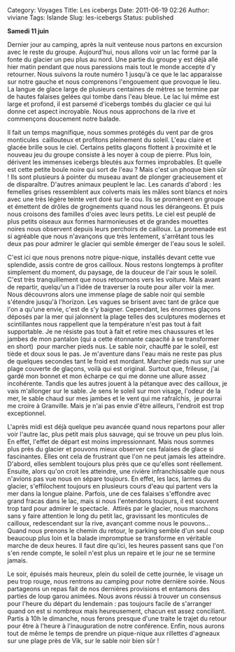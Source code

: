 Category: Voyages
Title: Les icebergs
Date: 2011-06-19 02:26
Author: viviane
Tags: Islande
Slug: les-icebergs
Status: published

<strong>Samedi 11 juin</strong>

Dernier jour au camping, après la nuit venteuse nous partons en excursion avec le reste du groupe. Aujourd'hui, nous allons voir un lac formé par la fonte du glacier un peu plus au nord. Une partie du groupe y est déjà allé hier matin pendant que nous paressions mais tout le monde accepte d'y retourner. Nous suivons la route numéro 1 jusqu'à ce que le lac apparaisse sur notre gauche et nous comprenons l'engouement que provoque le lieu. La langue de glace large de plusieurs centaines de mètres se termine par de hautes falaises gelées qui tombe dans l'eau bleue. Le lac lui même est large et profond, il est parsemé d'icebergs tombés du glacier ce qui lui donne cet aspect incroyable. Nous nous approchons de la rive et commençons doucement notre balade.

Il fait un temps magnifique, nous sommes protégés du vent par de gros monticules  caillouteux et profitons pleinement du soleil. L'eau claire et glacée brille sous le ciel. Certains petits glaçons flottent à proximité et le nouveau jeu du groupe consiste à les noyer à coup de pierre. Plus loin, dérivent les immenses icebergs bleutés aux formes improbables. Et quelle est cette petite boule noire qui sort de l'eau ? Mais c'est un phoque bien sûr ! Ils sont plusieurs à pointer du museau avant de plonger gracieusement et de disparaître. D'autres animaux peuplent le lac. Les canards d'abord : les femelles grises ressemblent aux colverts mais les mâles sont blancs et noirs avec une très légère teinte vert doré sur le cou. Ils se promènent en groupe et émettent de drôles de grognements quand nous les dérangeons. Et puis nous croisons des familles d'oies avec leurs petits. Le ciel est peuplé de plus petits oiseaux aux formes harmonieuses et de grandes mouettes noires nous observent depuis leurs perchoirs de cailloux. La promenade est si agréable que nous n'avançons que très lentement, s'arrêtant tous les deux pas pour admirer le glacier qui semble émerger de l'eau sous le soleil.

C'est ici que nous prenons notre pique-nique, installés devant cette vue splendide, assis contre de gros cailloux. Nous restons longtemps à profiter simplement du moment, du paysage, de la douceur de l'air sous le soleil. C'est très tranquillement que nous retournons vers les voiture. Mais avant de repartir, quelqu'un a l'idée de traverser la route pour aller voir la mer. Nous découvrons alors une immense plage de sable noir qui semble s'étendre jusqu'à l'horizon. Les vagues se brisent avec tant de grâce que l'on a qu'une envie, c'est de s'y baigner. Cependant, les énormes glaçons déposés par la mer qui jalonnent la plage telles des sculptures modernes et scintillantes nous rappellent que la température n'est pas tout à fait supportable. Je ne résiste pas tout à fait et retire mes chaussures et les jambes de mon pantalon (qui a cette étonnante capacité à se transformer en short)  pour marcher pieds nus. Le sable noir, chauffé par le soleil, est tiède et doux sous le pas. Je m'aventure dans l'eau mais ne reste pas plus de quelques secondes tant le froid est mordant. Marcher pieds nus sur une plage couverte de glaçons, voilà qui est original. Surtout que, frileuse, j'ai gardé mon bonnet et mon écharpe ce qui me donne une allure assez incohérente. Tandis que les autres jouent à la pétanque avec des cailloux, je vais m'allonger sur le sable. Je sens le soleil sur mon visage, l'odeur de la mer, le sable chaud sur mes jambes et le vent qui me rafraîchis,  je pourrai me croire à Granville. Mais je n'ai pas envie d'être ailleurs, l'endroit est trop exceptionnel.

L'après midi est déjà quelque peu avancée quand nous repartons pour aller voir l'autre lac, plus petit mais plus sauvage, qui se trouve un peu plus loin. En effet, l'effet de départ est moins impressionnant. Mais nous sommes plus près du glacier et pouvons mieux observer ces falaises de glace si fascinantes. Elles ont cela de frustrant que l'on ne peut jamais les atteindre. D'abord, elles semblent toujours plus près que ce qu'elles sont réellement. Ensuite, alors qu'on croit les atteindre, une rivière infranchissable que nous n'avions pas vue nous en sépare toujours. En effet, les lacs, larmes du glacier, s'effilochent toujours en plusieurs cours d'eau qui partent vers la mer dans la longue plaine. Parfois, une de ces falaises s'effondre avec grand fracas dans le lac, mais si nous l'entendons toujours, il est souvent trop tard pour admirer le spectacle.  Attirés par le glacier, nous marchons sans y faire attention le long du petit lac, gravissant les monticules de cailloux, redescendant sur la rive, avançant comme nous le pouvons... Quand nous prenons le chemin du retour, le parking semble d'un seul coup beaucoup plus loin et la balade impromptue se transforme en véritable marche de deux heures. Il faut dire qu'ici, les heures passent sans que l'on s'en rende compte, le soleil n'est plus un repaire et le jour ne se termine jamais.

Le soir, épuisés mais heureux, plein du soleil de cette journée, le visage un peu trop rouge, nous rentrons au camping pour notre dernière soirée. Nous partageons un repas fait de nos dernières provisions et entamons des parties de loup garou animées. Nous avons réussi à trouver un consensus pour l'heure du départ du lendemain : pas toujours facile de s'arranger quand on est si nombreux mais heureusement, chacun est assez conciliant. Partis à 10h le dimanche, nous ferons presque d'une traite le trajet du retour pour être à l'heure à l'inauguration de notre conférence. Enfin, nous aurons tout de même le temps de prendre un pique-nique aux rillettes d'agneaux sur une plage près de Vik, sur le sable noir bien sûr !